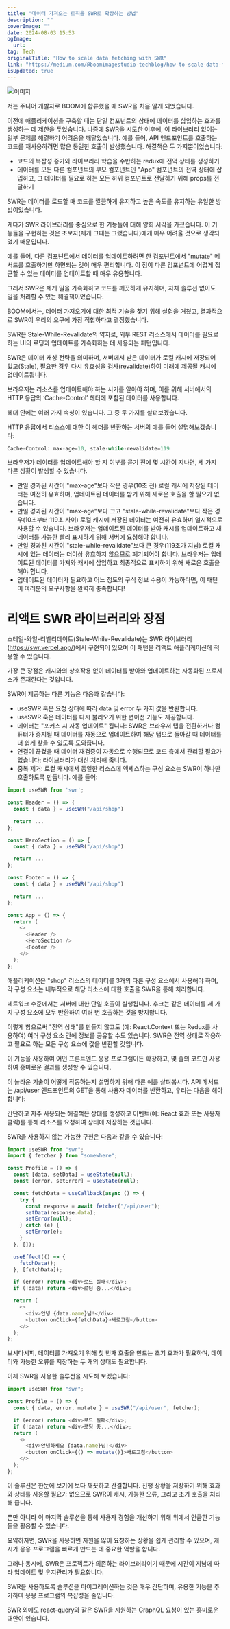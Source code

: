 ```yaml
---
title: "데이터 가져오는 로직을 SWR로 확장하는 방법"
description: ""
coverImage: ""
date: 2024-08-03 15:53
ogImage: 
  url: 
tag: Tech
originalTitle: "How to scale data fetching with SWR"
link: "https://medium.com/@boomimagestudio-techblog/how-to-scale-data-fetching-with-swr-699911506284"
isUpdated: true
---
```






![이미지](/assets/img/HowtoscaledatafetchingwithSWR_0.png)

저는 주니어 개발자로 BOOM에 합류했을 때 SWR을 처음 알게 되었습니다.

이전에 애플리케이션을 구축할 때는 단일 컴포넌트의 상태에 데이터를 삽입하는 효과를 생성하는 데 제한을 두었습니다. 나중에 SWR을 시도한 이후에, 이 라이브러리 없이는 일부 문제를 해결하기 어려움을 깨달았습니다. 예를 들어, API 엔드포인트를 호출하는 코드를 재사용하려면 많은 동일한 호출이 발생했습니다. 해결책은 두 가지뿐이었습니다:

- 코드의 복잡성 증가와 라이브러리 학습을 수반하는 redux에 전역 상태를 생성하기
- 데이터를 모든 다른 컴포넌트의 부모 컴포넌트인 "App" 컴포넌트의 전역 상태에 삽입하고, 그 데이터를 필요로 하는 모든 하위 컴포넌트로 전달하기 위해 props를 전달하기
<div class="content-ad"></div>

SWR는 데이터를 로드할 때 코드를 깔끔하게 유지하고 높은 속도를 유지하는 유일한 방법이었습니다.

게다가 SWR 라이브러리를 중심으로 한 기능들에 대해 양희 시각을 가졌습니다. 이 기능들을 구현하는 것은 초보자(제게 그때는 그랬습니다)에게 매우 어려울 것으로 생각되었기 때문입니다.

예를 들어, 다른 컴포넌트에서 데이터를 업데이트하려면 한 컴포넌트에서 "mutate" 메서드를 호출하기만 하면되는 것이 매우 편리합니다. 이 점이 다른 컴포넌트에 어렵게 접근할 수 있는 데이터를 업데이트할 때 매우 유용합니다.

그래서 SWR은 제게 일을 가속화하고 코드를 깨끗하게 유지하며, 자체 솔루션 없이도 일을 처리할 수 있는 해결책이었습니다.

<div class="content-ad"></div>

BOOM에서는, 데이터 가져오기에 대한 최적 기술을 찾기 위해 실험을 거쳤고, 결과적으로 SWR이 우리의 요구에 가장 적합하다고 결정했습니다.

SWR은 Stale-While-Revalidate의 약자로, 외부 REST 리소스에서 데이터를 필요로 하는 UI의 로딩과 업데이트를 가속화하는 데 사용되는 패턴입니다.

SWR은 데이터 캐싱 전략을 의미하며, 서버에서 받은 데이터가 로컬 캐시에 저장되어 있고(Stale), 필요한 경우 다시 유효성을 검사(revalidate)하여 미래에 제공될 캐시에 업데이트됩니다.

브라우저는 리소스를 업데이트해야 하는 시기를 알아야 하며, 이를 위해 서버에서의 HTTP 응답의 ‘Cache-Control’ 헤더에 포함된 데이터를 사용합니다.

<div class="content-ad"></div>

헤더 안에는 여러 가지 속성이 있습니다. 그 중 두 가지를 살펴보겠습니다.

HTTP 응답에서 리소스에 대한 이 헤더를 반환하는 서버의 예를 들어 설명해보겠습니다:

```js
Cache-Control: max-age=10, stale-while-revalidate=119
```

브라우저가 데이터를 업데이트해야 할 지 여부를 묻기 전에 몇 시간이 지나면, 세 가지 다른 상황이 발생할 수 있습니다.

<div class="content-ad"></div>

- 만일 경과된 시간이 "max-age"보다 작은 경우(10초 전) 로컬 캐시에 저장된 데이터는 여전히 유효하며, 업데이트된 데이터를 받기 위해 새로운 호출을 할 필요가 없습니다.
- 만일 경과된 시간이 "max-age"보다 크고 "stale-while-revalidate"보다 작은 경우(10초부터 119초 사이) 로컬 캐시에 저장된 데이터는 여전히 유효하며 일시적으로 사용할 수 있습니다. 브라우저는 업데이트된 데이터를 받아 캐시를 업데이트하고 새 데이터를 가능한 빨리 표시하기 위해 서버에 요청해야 합니다.
- 만일 경과된 시간이 "stale-while-revalidate"보다 큰 경우(119초가 지남) 로컬 캐시에 있는 데이터는 더이상 유효하지 않으므로 폐기되어야 합니다. 브라우저는 업데이트된 데이터를 가져와 캐시에 삽입하고 최종적으로 표시하기 위해 새로운 호출을 해야 합니다.
- 업데이트된 데이터가 필요하고 어느 정도의 구식 정보 수용이 가능하다면, 이 패턴이 여러분의 요구사항을 완벽히 충족합니다!

# 리액트 SWR 라이브러리와 장점

스테일-와일-리벨리데이트(Stale-While-Revalidate)는 SWR 라이브러리(https://swr.vercel.app/)에서 구현되어 있으며 이 패턴을 리액트 애플리케이션에 적용할 수 있습니다.

가장 큰 장점은 캐시와의 상호작용 없이 데이터를 받아와 업데이트하는 자동화된 프로세스가 존재한다는 것입니다.

<div class="content-ad"></div>

SWR이 제공하는 다른 기능은 다음과 같습니다:

- useSWR 훅은 요청 상태에 따라 data 및 error 두 가지 값을 반환합니다.
- useSWR 훅은 데이터를 다시 불러오기 위한 변이션 기능도 제공합니다.
- 데이터는 "포커스 시 자동 업데이트" 됩니다: SWR은 브라우저 탭을 전환하거나 컴퓨터가 중지될 때 데이터를 자동으로 업데이트하여 해당 탭으로 돌아갈 때 데이터를 더 쉽게 찾을 수 있도록 도와줍니다.
- 연결이 끊겼을 때 데이터 재검증이 자동으로 수행되므로 코드 측에서 관리할 필요가 없습니다; 라이브러리가 대신 처리해 줍니다.
- 중복 제거: 로컬 캐시에서 동일한 리소스에 액세스하는 구성 요소는 SWR이 하나만 호출하도록 만듭니다. 예를 들어:

```js
import useSWR from 'swr';

const Header = () => {
  const { data } = useSWR("/api/shop")

  return ...
};

const HeroSection = () => {
  const { data } = useSWR("/api/shop")

  return ...
};

const Footer = () => {
  const { data } = useSWR("/api/shop")

  return ...
};

const App = () => {
  return (
    <>
      <Header />
      <HeroSection />
      <Footer />
    </>
  );
};
```

애플리케이션은 "shop" 리소스의 데이터를 3개의 다른 구성 요소에서 사용해야 하며, 각 구성 요소는 내부적으로 해당 리소스에 대한 호출을 SWR을 통해 처리합니다.

<div class="content-ad"></div>

네트워크 수준에서는 서버에 대한 단일 호출이 실행됩니다. 후크는 같은 데이터를 세 가지 구성 요소에 모두 반환하여 여러 번 호출하는 것을 방지합니다.

이렇게 함으로써 "전역 상태"를 만들지 않고도 (예: React.Context 또는 Redux를 사용하여) 여러 구성 요소 간에 정보를 공유할 수도 있습니다. SWR은 전역 상태로 작용하고 필요로 하는 모든 구성 요소에 값을 반환할 것입니다.

이 기능을 사용하여 어떤 프론트엔드 응용 프로그램이든 확장하고, 몇 줄의 코드만 사용하여 흥미로운 결과를 생성할 수 있습니다.

이 놀라운 기술이 어떻게 작동하는지 설명하기 위해 다른 예를 살펴봅시다. API 메서드는 /api/user 엔드포인트의 GET을 통해 사용자 데이터를 반환하고, 우리는 다음을 해야 합니다:

<div class="content-ad"></div>

간단하고 자주 사용되는 해결책은 상태를 생성하고 이벤트(예: React 효과 또는 사용자 클릭)를 통해 리소스를 요청하여 상태에 저장하는 것입니다.

SWR을 사용하지 않는 가능한 구현은 다음과 같을 수 있습니다:

```js
import useSWR from "swr";
import { fetcher } from "somewhere";

const Profile = () => {
  const [data, setData] = useState(null);
  const [error, setError] = useState(null);

  const fetchData = useCallback(async () => {
    try {
      const response = await fetcher("/api/user");
      setData(response.data);
      setError(null);
    } catch (e) {
      setError(e);
    }
  }, []);

  useEffect(() => {
    fetchData();
  }, [fetchData]);

  if (error) return <div>로드 실패</div>;
  if (!data) return <div>로딩 중...</div>;

  return (
    <>
      <div>안녕 {data.name}님!</div>
      <button onClick={fetchData}>새로고침</button>
    </>
  );
};
```

보시다시피, 데이터를 가져오기 위해 첫 번째 호출을 만드는 초기 효과가 필요하며, 데이터와 가능한 오류를 저장하는 두 개의 상태도 필요합니다.

<div class="content-ad"></div>

이제 SWR을 사용한 솔루션을 시도해 보겠습니다:

```js
import useSWR from "swr";

const Profile = () => {
  const { data, error, mutate } = useSWR("/api/user", fetcher);

  if (error) return <div>로드 실패</div>;
  if (!data) return <div>로딩 중...</div>;
  return (
    <>
      <div>안녕하세요 {data.name}님!</div>
      <button onClick={() => mutate()}>새로고침</button>
    </>
  );
};
```

이 솔루션은 한눈에 보기에 보다 깨끗하고 간결합니다. 진행 상황을 저장하기 위해 효과와 상태를 사용할 필요가 없으므로 SWR이 캐시, 가능한 오류, 그리고 초기 호출을 처리해 줍니다.

뿐만 아니라 이 마지막 솔루션을 통해 사용자 경험을 개선하기 위해 위에서 언급한 기능들을 활용할 수 있습니다.

<div class="content-ad"></div>

요약하자면, SWR을 사용하면 자원을 많이 요청하는 상황을 쉽게 관리할 수 있으며, 캐시가 응용 프로그램을 빠르게 만드는 데 중요한 역할을 합니다.

그러나 동시에, SWR은 프로젝트가 의존하는 라이브러리이기 때문에 시간이 지남에 따라 업데이트 및 유지관리가 필요합니다.

SWR을 사용하도록 솔루션을 마이그레이션하는 것은 매우 간단하며, 유용한 기능을 추가하여 응용 프로그램의 복잡성을 줄입니다.

SWR 외에도 react-query와 같은 SWR을 지원하는 GraphQL 요청이 있는 흥미로운 대안이 있습니다.

<div class="content-ad"></div>
